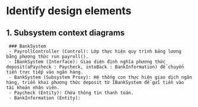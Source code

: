 # Identify design elements
## 1. Subsystem context diagrams
     ### BankSystem
     - PayrollController (Control): Lớp thực hiện quy trình bảng lương bằng phương thức run payroll().
     - IBankSystem (Interface): Giao diện định nghĩa phương thức deposit(aPaycheck : Paycheck, intoBack : BankInformation) để chuyển tiền trực tiếp vào ngân hàng.
     - BankSystem (Subsystem Proxy): Hệ thống con thực hiện giao dịch ngân hàng, triển khai phương thức deposit từ IBankSystem để gửi tiền vào tài khoản nhân viên.
     - Paycheck (Entity): Chứa thông tin thanh toán.
     - BankInformation (Entity):  
